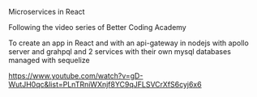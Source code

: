 Microservices in React

Following the video series of Better Coding Academy

To create an app in React and with an api-gateway in nodejs with apollo server and grahpql and 2 services with their own mysql databases managed with sequelize

https://www.youtube.com/watch?v=gD-WutJH0qc&list=PLnTRniWXnjf8YC9qJFLSVCrXfS6cyj6x6

